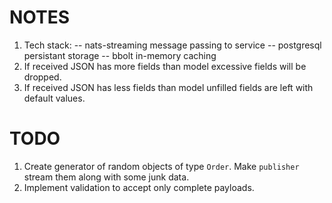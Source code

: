 # NOTES
01. Tech stack:
     -- nats-streaming      message passing to service
     -- postgresql          persistant storage
     -- bbolt               in-memory caching
02. If received JSON has more fields than model excessive fields will be dropped.
03. If received JSON has less fields than model unfilled fields are left with default values.

# TODO
01. Create generator of random objects of type `Order`. Make `publisher` stream them along 
    with some junk data.
02. Implement validation to accept only complete payloads.
